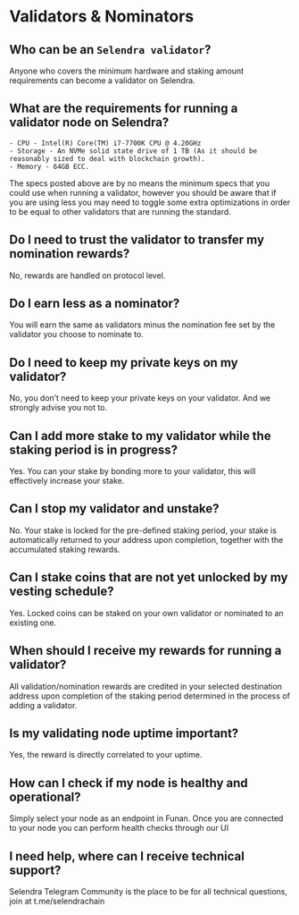 # Validators & Nominators

## Who can be an `Selendra validator`?

Anyone who covers the minimum hardware and staking amount requirements can become a validator on Selendra.

## What are the requirements for running a validator node on Selendra?
```
- CPU - Intel(R) Core(TM) i7-7700K CPU @ 4.20GHz
- Storage - An NVMe solid state drive of 1 TB (As it should be reasonably sized to deal with blockchain growth).
- Memory - 64GB ECC.
```
The specs posted above are by no means the minimum specs that you could use when running a validator, however you should be aware that if you are using less you may need to toggle some extra optimizations in order to be equal to other validators that are running the standard.

## Do I need to trust the validator to transfer my nomination rewards?

No, rewards are handled on protocol level.

## Do I earn less as a nominator?

You will earn the same as validators minus the nomination fee set by the validator you choose to nominate to.

## Do I need to keep my private keys on my validator?

No, you don’t need to keep your private keys on your validator. And we strongly advise you not to.

## Can I add more stake to my validator while the staking period is in progress?

Yes. You can your stake by bonding more to your validator, this will effectively increase your stake.

## Can I stop my validator and unstake?

No. Your stake is locked for the pre-defined staking period, your stake is automatically returned to your address upon completion, together with the accumulated staking rewards.

## Can I stake coins that are not yet unlocked by my vesting schedule?
Yes. Locked coins can be staked on your own validator or nominated to an existing one.

## When should I receive my rewards for running a validator?
All validation/nomination rewards are credited in your selected destination address upon completion of the staking period determined in the process of adding a validator.

## Is my validating node uptime important?
Yes, the reward is directly correlated to your uptime.

## How can I check if my node is healthy and operational?
Simply select your node as an endpoint in Funan. Once you are connected to your node you can perform health checks through our UI

## I need help, where can I receive technical support?
Selendra Telegram Community is the place to be for all technical questions, join at t.me/selendrachain